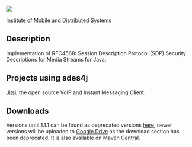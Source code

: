 [![](https://sdes4j.googlecode.com/svn/wiki/fhnw.png)](http://www.fhnw.ch/engineering/imvs/)

[Institute of Mobile and Distributed Systems](http://www.fhnw.ch/engineering/imvs/)

## Description ##
Implementation of RFC4568: Session Description Protocol (SDP) Security Descriptions for Media Streams for Java.

## Projects using sdes4j ##
[Jitsi](https://jitsi.org), the open source VoIP and Instant Messaging Client.

## Downloads ##
Versions until 1.1.1 can be found as deprecated versions [here](https://code.google.com/p/sdes4j/downloads/list), newer versions will be uploaded to
[Google Drive](https://drive.google.com/folderview?id=0BwiF7kZbHitaa2JkV1RrOWk0blk&usp=sharing) as the download section has been [deprecated](http://google-opensource.blogspot.com/2013/05/a-change-to-google-code-download-service.html). It is also available on [Maven Central](http://search.maven.org/#search%7Cgav%7C1%7Cg%3A%22ch.imvs%22%20AND%20a%3A%22sdes4j%22).